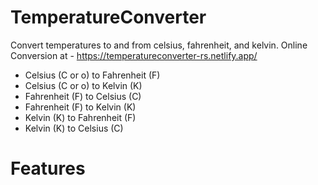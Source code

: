 # TemperatureConverter
Convert temperatures to and from celsius, fahrenheit, and kelvin. Online Conversion at - 
https://temperatureconverter-rs.netlify.app/

- Celsius (C or o) to Fahrenheit (F)
- Celsius (C or o) to Kelvin (K)
- Fahrenheit (F) to Celsius (C)
- Fahrenheit (F) to Kelvin (K)
- Kelvin (K) to Fahrenheit (F)
- Kelvin (K) to Celsius (C)

# Features
